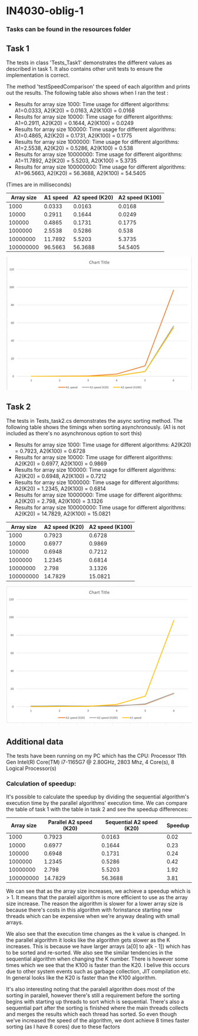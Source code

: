 # IN4030-oblig-1 
### Tasks can be found in the resources folder

## Task 1
The tests in class 'Tests_Task1' demonstrates the different values as described in task 1. It also contains other unit tests to ensure the implementation is correct.

The method 'testSpeedComparison' the speed of each algorithm and prints out the results. The following table also shows when I ran the test :

- Results for array size 1000: Time usage for different algorithms: A1=0.0333, A2(K20) = 0.0163, A2(K100) = 0.0168
- Results for array size 10000: Time usage for different algorithms: A1=0.2911, A2(K20) = 0.1644, A2(K100) = 0.0249
- Results for array size 100000: Time usage for different algorithms: A1=0.4865, A2(K20) = 0.1731, A2(K100) = 0.1775
- Results for array size 1000000: Time usage for different algorithms: A1=2.5538, A2(K20) = 0.5286, A2(K100) = 0.538
- Results for array size 10000000: Time usage for different algorithms: A1=11.7892, A2(K20) = 5.5203, A2(K100) = 5.3735
- Results for array size 100000000: Time usage for different algorithms: A1=96.5663, A2(K20) = 56.3688, A2(K100) = 54.5405

(Times are in milliseconds)

|Array size |  A1 speed  | A2 speed (K20) | A2 speed (K100) |
|-----------|------------|----------------|-----------------|
|1000       |0.0333      |  0.0163        |0.0168           |
|10000      |0.2911      |  0.1644        |0.0249           |
|100000     |0.4865      |  0.1731        |0.1775           |
|1000000    |2.5538      |  0.5286        |0.538            |
|10000000   |11.7892     |  5.5203        |5.3735           |
|100000000  |96.5663     |  56.3688       | 54.5405         |

![alt text](resources/syncspeed.png)


## Task 2

The tests in Tests_task2.cs demonstrates the async sorting method. The following table shows the timings when sorting asynchronously. (A1 is not included as there's no asynchronous option to sort this)

- Results for array size 1000: Time usage for different algorithms:  A2(K20) = 0.7923, A2(K100) = 0.6728
- Results for array size 10000: Time usage for different algorithms:  A2(K20) = 0.6977, A2(K100) = 0.9869
- Results for array size 100000: Time usage for different algorithms:  A2(K20) = 0.6948, A2(K100) = 0.7212
- Results for array size 1000000: Time usage for different algorithms:  A2(K20) = 1.2345, A2(K100) = 0.6814
- Results for array size 10000000: Time usage for different algorithms:  A2(K20) = 2.798, A2(K100) = 3.1326
- Results for array size 100000000: Time usage for different algorithms:  A2(K20) = 14.7829, A2(K100) = 15.0821


|Array size | A2 speed (K20) | A2 speed (K100) |
|-----------|---------------|-----------------|
|1000       | 0.7923        |0.6728           |
|10000      | 0.6977        |0.9869           |
|100000     | 0.6948        |0.7212           |
|1000000    | 1.2345        |0.6814           |
|10000000   | 2.798         |3.1326           |
|100000000  | 14.7829       | 15.0821         |

![alt text](resources/asyncspeed.png)



## Additional data
The tests have been running on my PC which has the CPU:
Processor	11th Gen Intel(R) Core(TM) i7-1165G7 @ 2.80GHz, 2803 Mhz, 4 Core(s), 8 Logical Processor(s)


### Calculation of speedup:
It's possible to calculate the speedup by dividing the sequential algorithm's execution time by the parallel algorithms' execution time. We can compare the table of task 1 with the table in task 2 and see the speedup differences:

|Array size | Parallel A2 speed (K20) | Sequential A2 speed (K20) | Speedup|
|-----------|---------------------------|---------------------------|--------|
|1000       | 0.7923                    |0.0163                     | 0.02   |
|10000      | 0.6977                    |0.1644                     | 0.23       |
|100000     | 0.6948                    |0.1731                     |  0.24      |
|1000000    | 1.2345                    |0.5286                     |  0.42      |
|10000000   | 2.798                     |5.5203                     |  1.92      |
|100000000  | 14.7829                   | 56.3688                   |   3.81     |

We can see that as the array size increases, we achieve a speedup which is > 1. It means that the paralell algorithm is more efficient to use as the array size increase.
The reason the algorithm is slower for a lower array size is because there's costs in this algorithm with forinstance starting new threads which can be expensive when we're anyway dealing with small arrays.

We also see that the execution time changes as the k value is changed. In the parallel algorithm it looks like the algorithm gets slower as the K increases. This is because we have larger arrays (a[0] to a[k - 1]) which has to be sorted and re-sorted.  We also see the similar tendencies in the sequential algorithm when changing the K number. There is however some times which we see that the K100 is faster than the K20. I belive this occurs due to other system events such as garbage collection, JIT compilation etc. In general looks like the K20 is faster than the K100 algorithm.


It's also interesting noting that the paralell algorithm does most of the sorting in paralell, however there's still a requirement before the sorting begins with starting up threads to sort which is sequential. There's also a sequential part after the sorting is finished where the main threads collects and merges the results which each thread has sorted. So even though we've increased the speed of the algorithm, we dont achieve 8 times faster sorting (as I have 8 cores) due to these factors 